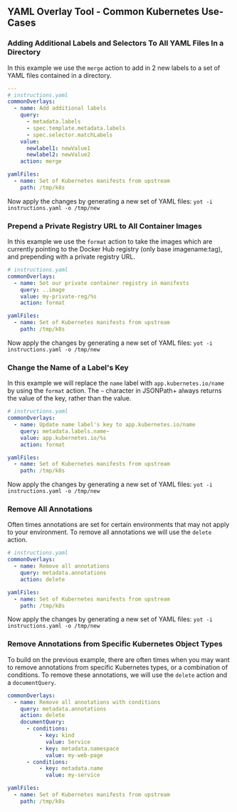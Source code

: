 ## YAML Overlay Tool - Common Kubernetes Use-Cases

### Adding Additional Labels and Selectors To All YAML Files In a Directory

In this example we use the `merge` action to add in 2 new labels to a set of YAML files contained in a directory.

```yaml
---
# instructions.yaml
commonOverlays:
  - name: Add additional labels
    query: 
      - metadata.labels
      - spec.template.metadata.labels
      - spec.selector.matchLabels
    value:
      newlabel1: newValue1
      newlabel2: newValue2
    action: merge

yamlFiles:
  - name: Set of Kubernetes manifests from upstream
    path: /tmp/k8s
```

Now apply the changes by generating a new set of YAML files:
`yot -i instructions.yaml -o /tmp/new`


### Prepend a Private Registry URL to All Container Images

In this example we use the `format` action to take the images which are currently pointing to the Docker Hub registry (only base imagename:tag), and prepending with a private registry URL.

```yaml
# instructions.yaml
commonOverlays:
  - name: Set our private container registry in manifests
    query: ..image
    value: my-private-reg/%s
    action: format

yamlFiles:
  - name: Set of Kubernetes manifests from upstream
    path: /tmp/k8s
```

Now apply the changes by generating a new set of YAML files:
`yot -i instructions.yaml -o /tmp/new`


### Change the Name of a Label's Key

In this example we will replace the `name` label with `app.kubernetes.io/name` by using the `format` action.  The `~` character in JSONPath+ always returns the value of the key, rather than the value.

```yaml
# instructions.yaml
commonOverlays:
  - name: Update name label's key to app.kubernetes.io/name
    query: metadata.labels.name~
    value: app.kubernetes.io/%s
    action: format

yamlFiles:
  - name: Set of Kubernetes manifests from upstream
    path: /tmp/k8s
```

Now apply the changes by generating a new set of YAML files:
`yot -i instructions.yaml -o /tmp/new`


### Remove All Annotations

Often times annotations are set for certain environments that may not apply to your environment.  To remove all annotations we will use the `delete` action.

```yaml
# instructions.yaml
commonOverlays:
  - name: Remove all annotations
    query: metadata.annotations
    action: delete

yamlFiles:
  - name: Set of Kubernetes manifests from upstream
    path: /tmp/k8s
```

Now apply the changes by generating a new set of YAML files:
`yot -i instructions.yaml -o /tmp/new`


### Remove Annotations from Specific Kubernetes Object Types

To build on the previous example, there are often times when you may want to remove annotations from specific Kubernetes types, or a combination of conditions.  To remove these annotations, we will use the `delete` action and a `documentQuery`.

```yaml
commonOverlays:
  - name: Remove all annotations with conditions
    query: metadata.annotations
    action: delete
    documentQuery:
      - conditions:
          - key: kind
            value: Service
          - key: metadata.namespace
            value: my-web-page
      - conditions:
          - key: metadata.name
            value: my-service

yamlFiles:
  - name: Set of Kubernetes manifests from upstream
    path: /tmp/k8s
```
